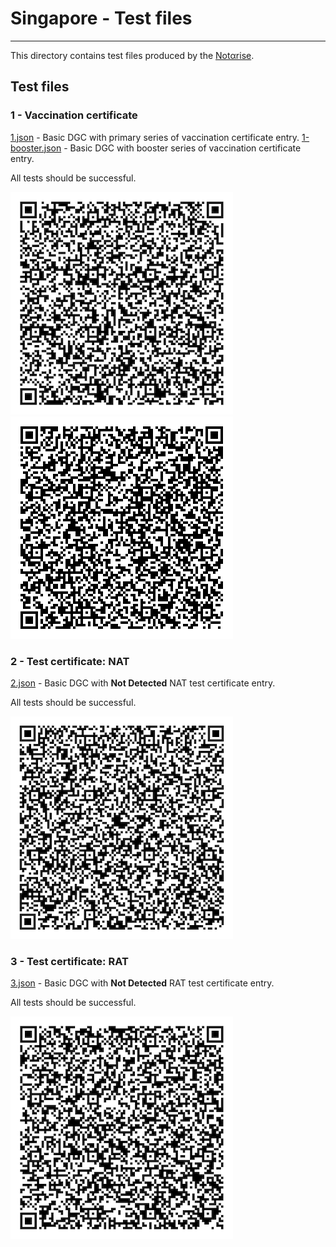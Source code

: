 # Singapore - Test files

---

This directory contains test files produced by the [Notαrise](https://www.notarise.gov.sg/).

## Test files

### 1 - Vaccination certificate

[1.json](2DCode/raw/1.json) - Basic DGC with primary series of vaccination certificate entry.
[1-booster.json](2DCode/raw/1-booster.json) - Basic DGC with booster series of vaccination certificate entry.

All tests should be successful.

![1](png/1.png)
![1-booster](png/1-booster.png)

### 2 - Test certificate: NAT

[2.json](2DCode/raw/2.json) - Basic DGC with **Not Detected** NAT test certificate entry.

All tests should be successful.

![2](png/2.png)

### 3 - Test certificate: RAT

[3.json](2DCode/raw/3.json) - Basic DGC with **Not Detected** RAT test certificate entry.

All tests should be successful.

![3](png/3.png)
